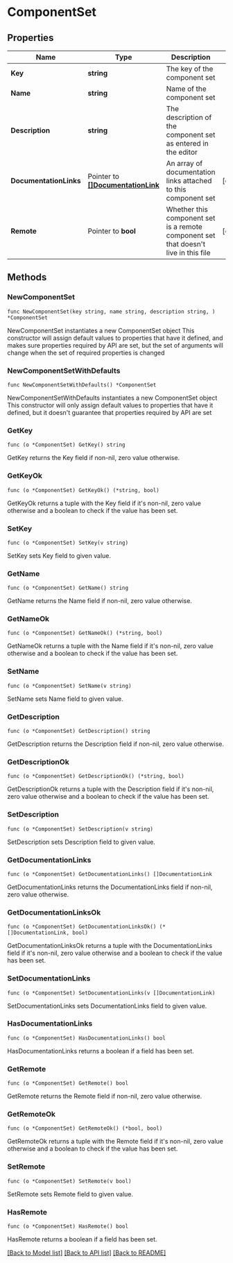 # ComponentSet

## Properties

Name | Type | Description | Notes
------------ | ------------- | ------------- | -------------
**Key** | **string** | The key of the component set | 
**Name** | **string** | Name of the component set | 
**Description** | **string** | The description of the component set as entered in the editor | 
**DocumentationLinks** | Pointer to [**[]DocumentationLink**](DocumentationLink.md) | An array of documentation links attached to this component set | [optional] 
**Remote** | Pointer to **bool** | Whether this component set is a remote component set that doesn&#39;t live in this file | [optional] 

## Methods

### NewComponentSet

`func NewComponentSet(key string, name string, description string, ) *ComponentSet`

NewComponentSet instantiates a new ComponentSet object
This constructor will assign default values to properties that have it defined,
and makes sure properties required by API are set, but the set of arguments
will change when the set of required properties is changed

### NewComponentSetWithDefaults

`func NewComponentSetWithDefaults() *ComponentSet`

NewComponentSetWithDefaults instantiates a new ComponentSet object
This constructor will only assign default values to properties that have it defined,
but it doesn't guarantee that properties required by API are set

### GetKey

`func (o *ComponentSet) GetKey() string`

GetKey returns the Key field if non-nil, zero value otherwise.

### GetKeyOk

`func (o *ComponentSet) GetKeyOk() (*string, bool)`

GetKeyOk returns a tuple with the Key field if it's non-nil, zero value otherwise
and a boolean to check if the value has been set.

### SetKey

`func (o *ComponentSet) SetKey(v string)`

SetKey sets Key field to given value.


### GetName

`func (o *ComponentSet) GetName() string`

GetName returns the Name field if non-nil, zero value otherwise.

### GetNameOk

`func (o *ComponentSet) GetNameOk() (*string, bool)`

GetNameOk returns a tuple with the Name field if it's non-nil, zero value otherwise
and a boolean to check if the value has been set.

### SetName

`func (o *ComponentSet) SetName(v string)`

SetName sets Name field to given value.


### GetDescription

`func (o *ComponentSet) GetDescription() string`

GetDescription returns the Description field if non-nil, zero value otherwise.

### GetDescriptionOk

`func (o *ComponentSet) GetDescriptionOk() (*string, bool)`

GetDescriptionOk returns a tuple with the Description field if it's non-nil, zero value otherwise
and a boolean to check if the value has been set.

### SetDescription

`func (o *ComponentSet) SetDescription(v string)`

SetDescription sets Description field to given value.


### GetDocumentationLinks

`func (o *ComponentSet) GetDocumentationLinks() []DocumentationLink`

GetDocumentationLinks returns the DocumentationLinks field if non-nil, zero value otherwise.

### GetDocumentationLinksOk

`func (o *ComponentSet) GetDocumentationLinksOk() (*[]DocumentationLink, bool)`

GetDocumentationLinksOk returns a tuple with the DocumentationLinks field if it's non-nil, zero value otherwise
and a boolean to check if the value has been set.

### SetDocumentationLinks

`func (o *ComponentSet) SetDocumentationLinks(v []DocumentationLink)`

SetDocumentationLinks sets DocumentationLinks field to given value.

### HasDocumentationLinks

`func (o *ComponentSet) HasDocumentationLinks() bool`

HasDocumentationLinks returns a boolean if a field has been set.

### GetRemote

`func (o *ComponentSet) GetRemote() bool`

GetRemote returns the Remote field if non-nil, zero value otherwise.

### GetRemoteOk

`func (o *ComponentSet) GetRemoteOk() (*bool, bool)`

GetRemoteOk returns a tuple with the Remote field if it's non-nil, zero value otherwise
and a boolean to check if the value has been set.

### SetRemote

`func (o *ComponentSet) SetRemote(v bool)`

SetRemote sets Remote field to given value.

### HasRemote

`func (o *ComponentSet) HasRemote() bool`

HasRemote returns a boolean if a field has been set.


[[Back to Model list]](../README.md#documentation-for-models) [[Back to API list]](../README.md#documentation-for-api-endpoints) [[Back to README]](../README.md)



